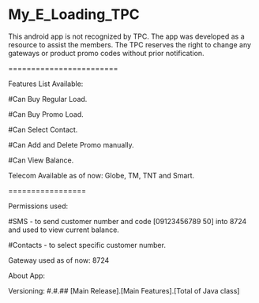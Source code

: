 # My_E_Loading_TPC
This android app is not recognized by TPC. The app was developed as a resource to assist the members. The TPC reserves the right to change any gateways or product promo codes without prior notification.

========================

Features List Available:

  #Can Buy Regular Load.
  
  #Can Buy Promo Load.
  
  #Can Select Contact.
  
  #Can Add and Delete Promo manually.
  
  #Can View Balance.
  
Telecom Available as of now: Globe, TM, TNT and Smart.
  
=================

Permissions used:

  #SMS - to send customer number and code [09123456789 50] into 8724 and used to view current balance.
  
  #Contacts - to select specific customer number.
  
  
Gateway used as of now: 8724

About App:

Versioning: #.#.## [Main Release].[Main Features].[Total of Java class]
